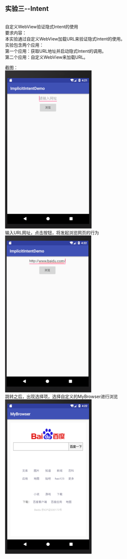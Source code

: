 ﻿## 实验三--Intent

<br>自定义WebView验证隐式Intent的使用<br>
要求内容：<br>本实验通过自定义WebView加载URL来验证隐式Intent的使用。<br>
实验包含两个应用：<br>
第一个应用：获取URL地址并启动隐式Intent的调用。<br>
第二个应用：自定义WebView来加载URL。<br>

截图：<br>
![image](https://github.com/ZQD5L/Java/raw/master/AndroidExp/imgs/Android-Exp-Intent/a.3.1.png)
<br>
输入URL网址，点击按钮，将发起浏览网页的行为<br>
![image](https://github.com/ZQD5L/Java/raw/master/AndroidExp/imgs/Android-Exp-Intent/a.3.2.png)
<br>跳转之后，出现选择项，选择自定义的MyBrowser进行浏览<br>
![image](https://github.com/ZQD5L/Java/raw/master/AndroidExp/imgs/Android-Exp-Intent/a.3.3.png)